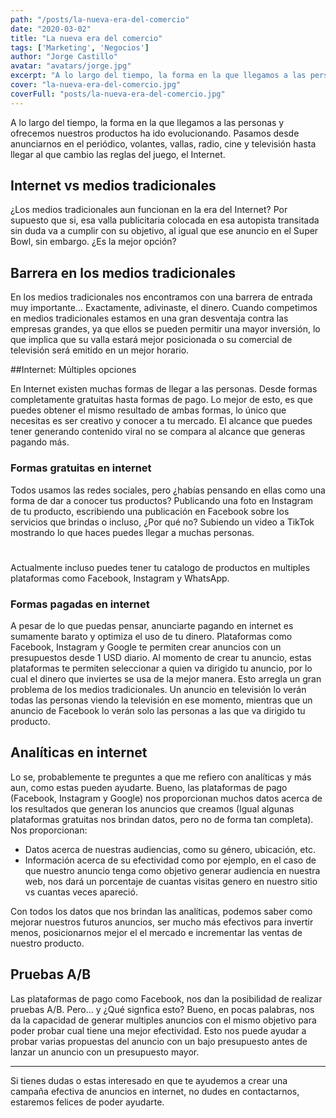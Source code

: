 ```yaml
---
path: "/posts/la-nueva-era-del-comercio"
date: "2020-03-02"
title: "La nueva era del comercio"
tags: ['Marketing', 'Negocios']
author: "Jorge Castillo"
avatar: "avatars/jorge.jpg"
excerpt: "A lo largo del tiempo, la forma en la que llegamos a las personas y ofrecemos nuestros productos ha ido evolucionando. Pasamos desde anunciarnos en el periódico, volantes, vallas, radio, cine y televisión hasta llegar al que cambio las reglas del juego, el Internet."
cover: "la-nueva-era-del-comercio.jpg"
coverFull: "posts/la-nueva-era-del-comercio.jpg"
---
```


A lo largo del tiempo, la forma en la que llegamos a las personas y ofrecemos nuestros productos ha ido evolucionando. Pasamos desde anunciarnos en el periódico, volantes, vallas, radio, cine y televisión hasta llegar al que cambio las reglas del juego, el Internet.

## Internet vs medios tradicionales

¿Los medios tradicionales aun funcionan en la era del Internet? Por supuesto que si, esa valla publicitaria colocada en esa autopista transitada sin duda va a cumplir con su objetivo, al igual que ese anuncio en el Super Bowl, sin embargo. ¿Es la mejor opción?

## Barrera en los medios tradicionales

En los medios tradicionales nos encontramos con una barrera de entrada muy importante... Exactamente, adivinaste, el dinero.
Cuando competimos en medios tradicionales estamos en una gran desventaja contra las empresas grandes, ya que ellos se pueden permitir una mayor inversión, lo que implica que su valla estará mejor posicionada o su comercial de televisión será emitido en un mejor horario.

##Internet: Múltiples opciones

En Internet existen muchas formas de llegar a las personas. Desde formas completamente gratuitas hasta formas de pago. Lo mejor de esto, es que puedes obtener el mismo resultado de ambas formas, lo único que necesitas es ser creativo y conocer a tu mercado. El alcance que puedes tener generando contenido viral no se compara al alcance que generas pagando más.

### Formas gratuitas en internet

Todos usamos las redes sociales, pero ¿habías pensando en ellas como una forma de dar a conocer tus productos? Publicando una foto en Instagram de tu producto, escribiendo una publicación en Facebook sobre los servicios que brindas o incluso, ¿Por qué no? Subiendo un video a TikTok mostrando lo que haces puedes llegar a muchas personas.
#
Actualmente incluso puedes tener tu catalogo de productos en multiples plataformas como Facebook, Instagram y WhatsApp.

### Formas pagadas en internet

A pesar de lo que puedas pensar, anunciarte pagando en internet es sumamente barato y optimiza el uso de tu dinero. Plataformas como Facebook, Instagram y Google te permiten crear anuncios con un presupuestos desde 1 USD diario.
Al momento de crear tu anuncio, estas plataformas te permiten seleccionar a quien va dirigido tu anuncio, por lo cual el dinero que inviertes se usa de la mejor manera. Esto arregla un gran problema de los medios tradicionales. Un anuncio en televisión lo verán todas las personas viendo la televisión en ese momento, mientras que un anuncio de Facebook lo verán solo las personas a las que va dirigido tu producto.

## Analíticas en internet

Lo se, probablemente te preguntes a que me refiero con analíticas y más aun, como estas pueden ayudarte. Bueno, las plataformas de pago (Facebook, Instagram y Google) nos proporcionan muchos datos acerca de los resultados que generan los anuncios que creamos (Igual algunas plataformas gratuitas nos brindan datos, pero no de forma tan completa). Nos proporcionan:

* Datos acerca de nuestras audiencias, como su género, ubicación, etc.
* Información acerca de su efectividad como por ejemplo, en el caso de que nuestro anuncio tenga como objetivo generar audiencia en nuestra web, nos dará un porcentaje de cuantas visitas genero en nuestro sitio vs cuantas veces apareció.

Con todos los datos que nos brindan las analíticas, podemos saber como mejorar nuestros futuros anuncios, ser mucho más efectivos para invertir menos, posicionarnos mejor el el mercado e incrementar las ventas de nuestro producto.

## Pruebas A/B

Las plataformas de pago como Facebook, nos dan la posibilidad de realizar pruebas A/B. Pero… y ¿Qué signfica esto? Bueno, en pocas palabras, nos da la capacidad de generar multiples anuncios con el mismo objetivo para poder probar cual tiene una mejor efectividad. Esto nos puede ayudar a probar varias propuestas del anuncio con un bajo presupuesto antes de lanzar un anuncio con un presupuesto mayor.

---

Si tienes dudas o estas interesado en que te ayudemos a crear una campaña efectiva de anuncios en internet, no dudes en contactarnos, estaremos felices de poder ayudarte.